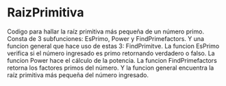 # RaizPrimitiva
Codigo para hallar la raíz primitiva más pequeña de un número primo.
Consta de 3 subfunciones: EsPrimo, Power y FindPrimefactors. Y una funcion general que hace uso de estas 3: FindPrimitve.
La funcion EsPrimo verifica si el número ingresado es primo retornando verdadero o falso.
La funcion Power hace el cálculo de la potencia.
La funcion FindPrimefactors retorna los factores primos del número.
Y la funcion general encuentra la raíz primitiva más pequeña del número ingresado.
